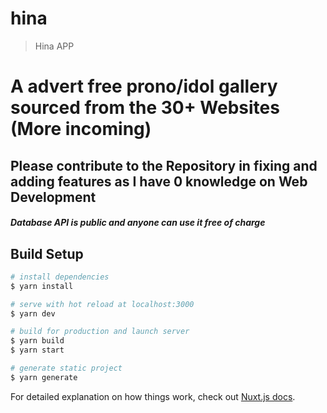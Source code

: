 # hina

> Hina APP

#  A advert free prono/idol gallery sourced from the 30+ Websites (More incoming) 


## Please contribute to the Repository in fixing and adding features as I have 0 knowledge on Web Development 


##### Database API is public and anyone can use it free of charge 


## Build Setup

```bash
# install dependencies
$ yarn install

# serve with hot reload at localhost:3000
$ yarn dev

# build for production and launch server
$ yarn build
$ yarn start

# generate static project
$ yarn generate
```

For detailed explanation on how things work, check out [Nuxt.js docs](https://nuxtjs.org).
